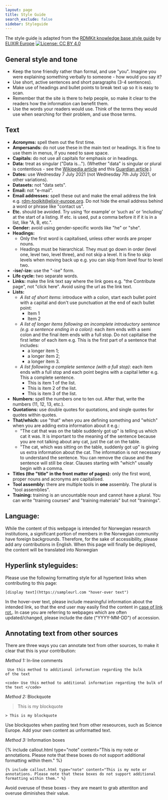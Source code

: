 ```yaml
---
layout: page
title: Style Guide
search_exclude: false
sidebar: Styleguide
---
```


The style guide is adapted from the [RDMKit knowledge base style guide](https://rdmkit.elixir-europe.org/style_guide "RDMKit style guide") by [ELIXIR Europe](https://elixir-europe.org/ "ELIXIR Europe main page")  [![License: CC BY 4.0](https://img.shields.io/badge/License-CC_BY_4.0-lightgrey.svg)](https://creativecommons.org/licenses/by/4.0/)

## General style and tone
  * Keep the tone friendly rather than formal, and use "you". Imagine you were explaining something verbally to someone - how would you say it?
  * Use short, active sentences and short paragraphs (3-4 sentences).
  * Make use of headings and bullet points to break text up so it is easy to scan.
  * Remember that the site is there to help people, so make it clear to the readers how the information can benefit them.
  * Use the words your readers would use. Think of the terms they would use when searching for their problem, and use those terms.

## Text
  * **Acronyms:** spell them out the first time.
  * **Ampersands:** do not use these in the main text or headings. It is fine to use them in menus, if you need to save space.
  * **Capitals:** do not use all capitals for emphasis or in headings.
  * **Data:** treat as singular ("Data is..."). (Whether "data" is singular or plural is contentious - see the [Wikipedia article](https://en.wikipedia.org/wiki/Data_(word)) and this [Guardian article](https://www.theguardian.com/news/datablog/2010/jul/16/data-plural-singular).)
  * **Dates:** use Wednesday 7 July 2021 (not Wednesday 7th July 2021, or other variations).
  * **Datasets:** not "data sets".
  * **Email:** not "e-mail".
  * **Email addresses:** spell these out and make the email address the link e.g. [rdm-toolkit@elixir-europe.org](mailto:rdm-toolkit@elixir-europe.org). Do not hide the email address behind a word or phrase like "contact us".
  * **Etc.** should be avoided. Try using ‘for example’ or ‘such as’ or ‘including’ at the start of a listing. If etc. is used, put a comma before it if it is in a list, like "A, B, etc.". 
  * **Gender:** avoid using gender-specific words like "he" or "she".
  * **Headings:**
    * Only the first word is capitalised, unless other words are proper nouns.
    * Headings must be hierarchical. They must go down in order (level one, level two, level three), and not skip a level. It is fine to skip levels when moving back up e.g. you can skip from level four to level two.
  * **-ise/-ize:** use the "-ise" form.
  * **Life cycle:** two separate words.
  * **Links:** make the link text say where the link goes e.g. "the Contribute page", not "click here". Avoid using the url as the link text.
  * **Lists:** 
    * _A list of short items_: introduce with a colon, start each bullet point with a capital and don't use punctuation at the end of each bullet point:
      * Item 1
      * Item 2
    * _A list of longer items following an incomplete introductory sentence (e.g. a sentence ending in a colon)_: each item ends with a semi colon and the final item ends with a full stop. Do not capitalise the first letter of each item e.g. This is the first part of a sentence that includes:
      * a longer item 1;
      * a longer item 2;
      * a longer item 3.
    * _A list following a complete sentence (with a full stop)_: each item ends with a full stop and each point begins with a capital letter e.g. This a complete sentence.
      * This is item 1 of the list.
      * This is item 2 of the list.
      * This is item 3 of the list.
  * **Numbers:** spell the numbers one to ten out. After that, write the numbers (11, 12, 13, etc.).
  * **Quotations:** use double quotes for quotations, and single quotes for quotes within quotes.
  * **That/which:** use "that" when you are defining something and "which" when you are adding extra information about it e.g.:
    * "The cat that was on the table suddenly got up" is telling us which cat it was. It is important to the meaning of the sentence because you are not talking about any cat, just the cat on the table.
    * "The cat, which was sitting on the table, suddenly got up" is giving us extra information about the cat. The information is not necessary to understand the sentence. You can remove the clause and the sentence will still be clear. Clauses starting with "which" usually begin with a comma.
  * **Titles (the "title" in the front matter of pages):** only the first word, proper nouns and acronyms are capitalised.
  * **Tool assembly:** there are multiple tools in **one** assembly. The plural is "tool assemblies".
  * **Training:** training is an uncountable noun and cannot have a plural. You can write "training courses" and "training materials" but not "trainings".

## Language:

While the content of this webpage is intended for Norwegian research institutions, a significant portion of members in the Norwegian community have foreign backgrounds. Therefore, for the sake of accessibility, please add any contributions in English. 
When this page will finally be deployed, the content will be translated into Norwegian

## Hyperlink styleguides:
Please use the following formatting style for all hypertext links when contributing to this page:

```
[display text](https://sampleurl.com "hover-over text")
```
In the hover-over text, please include meaningful information about the intended link, so that the end user may easily find the content in [case of link rot.](https://en.m.wikipedia.org/wiki/Link_rot# "Wikipedia artcle on web page, accessed 2024-01-22"). In case you are referring to webpages which are often updated/changed, please include the date ("YYYY-MM-DD") of accession. 

## Annotating text from other sources

There are three ways you can annotate text from other sources, to make it clear that this is your contribution:

*Method 1:* In-line comments

<code> Use this method to additional information regarding the bulk of the text </code>

```
<code> Use this method to additional information regarding the bulk of the text </code>
```

*Method 2:*  Blockquote

> This is my blockquote


```
> This is my blockquote
```

Use blockquotes when pasting text from other reseources, such as Science Europe. Add your own content as unformatted text.   

*Method 3:* Information boxes 

{% include callout.html type="note" content="This is my note or annotations. Please note that these boxes do not support additional formatting within them." %}

```
{% include callout.html type="note" content="This is my note or annotations. Please note that these boxes do not support additional formatting within them." %}
```

Avoid overuse of these boxes - they are meant to grab attentiton and overuse diminishes their value. 

